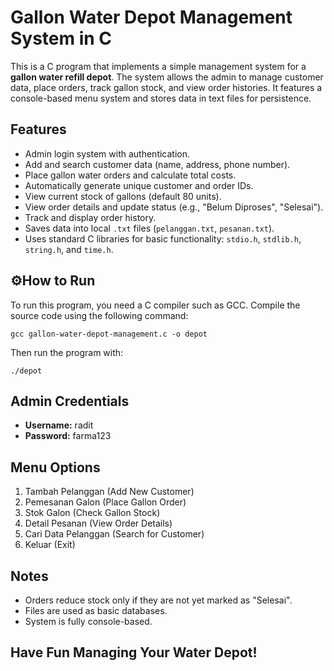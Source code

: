 <h1>Gallon Water Depot Management System in C</h1>

<p>This is a C program that implements a simple management system for a <strong>gallon water refill depot</strong>. The system allows the admin to manage customer data, place orders, track gallon stock, and view order histories. It features a console-based menu system and stores data in text files for persistence.</p>

<h2>Features</h2>
<ul>
  <li>Admin login system with authentication.</li>
  <li>Add and search customer data (name, address, phone number).</li>
  <li>Place gallon water orders and calculate total costs.</li>
  <li>Automatically generate unique customer and order IDs.</li>
  <li>View current stock of gallons (default 80 units).</li>
  <li>View order details and update status (e.g., "Belum Diproses", "Selesai").</li>
  <li>Track and display order history.</li>
  <li>Saves data into local <code>.txt</code> files (<code>pelanggan.txt</code>, <code>pesanan.txt</code>).</li>
  <li>Uses standard C libraries for basic functionality: <code>stdio.h</code>, <code>stdlib.h</code>, <code>string.h</code>, and <code>time.h</code>.</li>
</ul>

<h2>⚙How to Run</h2>
<p>To run this program, you need a C compiler such as GCC. Compile the source code using the following command:</p>

<pre><code>gcc gallon-water-depot-management.c -o depot
</code></pre>

<p>Then run the program with:</p>
<pre><code>./depot
</code></pre>

<h2>Admin Credentials</h2>
<ul>
  <li><strong>Username:</strong> radit</li>
  <li><strong>Password:</strong> farma123</li>
</ul>

<h2>Menu Options</h2>
<ol>
  <li>Tambah Pelanggan (Add New Customer)</li>
  <li>Pemesanan Galon (Place Gallon Order)</li>
  <li>Stok Galon (Check Gallon Stock)</li>
  <li>Detail Pesanan (View Order Details)</li>
  <li>Cari Data Pelanggan (Search for Customer)</li>
  <li>Keluar (Exit)</li>
</ol>

<h2>Notes</h2>
<ul>
  <li>Orders reduce stock only if they are not yet marked as "Selesai".</li>
  <li>Files are used as basic databases.</li>
  <li>System is fully console-based.</li>
</ul>

<h2>Have Fun Managing Your Water Depot!</h2>
